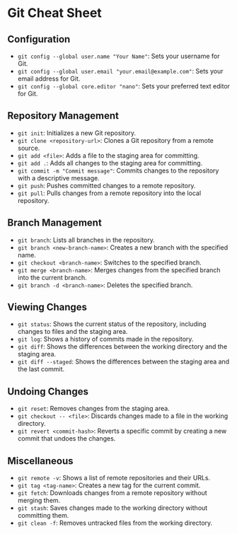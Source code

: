 # Git Cheat Sheet

## Configuration

- `git config --global user.name "Your Name"`: Sets your username for Git.
- `git config --global user.email "your.email@example.com"`: Sets your email address for Git.
- `git config --global core.editor "nano"`: Sets your preferred text editor for Git.

## Repository Management

- `git init`: Initializes a new Git repository.
- `git clone <repository-url>`: Clones a Git repository from a remote source.
- `git add <file>`: Adds a file to the staging area for committing.
- `git add .`: Adds all changes to the staging area for committing.
- `git commit -m "Commit message"`: Commits changes to the repository with a descriptive message.
- `git push`: Pushes committed changes to a remote repository.
- `git pull`: Pulls changes from a remote repository into the local repository.

## Branch Management

- `git branch`: Lists all branches in the repository.
- `git branch <new-branch-name>`: Creates a new branch with the specified name.
- `git checkout <branch-name>`: Switches to the specified branch.
- `git merge <branch-name>`: Merges changes from the specified branch into the current branch.
- `git branch -d <branch-name>`: Deletes the specified branch.

## Viewing Changes

- `git status`: Shows the current status of the repository, including changes to files and the staging area.
- `git log`: Shows a history of commits made in the repository.
- `git diff`: Shows the differences between the working directory and the staging area.
- `git diff --staged`: Shows the differences between the staging area and the last commit.

## Undoing Changes

- `git reset`: Removes changes from the staging area.
- `git checkout -- <file>`: Discards changes made to a file in the working directory.
- `git revert <commit-hash>`: Reverts a specific commit by creating a new commit that undoes the changes.

## Miscellaneous

- `git remote -v`: Shows a list of remote repositories and their URLs.
- `git tag <tag-name>`: Creates a new tag for the current commit.
- `git fetch`: Downloads changes from a remote repository without merging them.
- `git stash`: Saves changes made to the working directory without committing them.
- `git clean -f`: Removes untracked files from the working directory.

